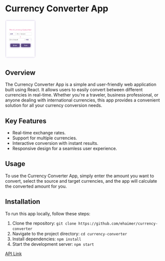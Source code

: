 # Currency Converter App

<!-- ![Currency Converter App Image](https://raw.githubusercontent.com/ehaimer/currency-converter/main/src/currency-converter.jpg) -->

<img src="https://raw.githubusercontent.com/ehaimer/currency-converter/main/src/currency-converter.jpg" alt="Currency Converter App Image" style="max-width: 100px;" />


## Overview

The Currency Converter App is a simple and user-friendly web application built using React. It allows users to easily convert between different currencies in real-time. Whether you're a traveler, business professional, or anyone dealing with international currencies, this app provides a convenient solution for all your currency conversion needs.

## Key Features

- Real-time exchange rates.
- Support for multiple currencies.
- Interactive conversion with instant results.
- Responsive design for a seamless user experience.

## Usage

To use the Currency Converter App, simply enter the amount you want to convert, select the source and target currencies, and the app will calculate the converted amount for you.

## Installation

To run this app locally, follow these steps:

1. Clone the repository: `git clone https://github.com/ehaimer/currency-converter`
2. Navigate to the project directory: `cd currency-converter`
3. Install dependencies: `npm install`
4. Start the development server: `npm start`

[API Link](https://exchangeratesapi.io)
